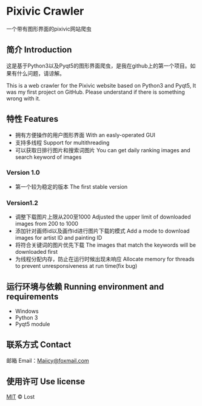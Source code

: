 # Pixivic Crawler
一个带有图形界面的pixivic网站爬虫

## 简介 Introduction
这是基于Python3以及Pyqt5的图形界面爬虫，是我在github上的第一个项目。如果有什么问题，请谅解。

This is a web crawler for the Pixivic website based on Python3 and Pyqt5,  It was my first project on GitHub.   Please understand if there is something wrong with it.  

## 特性 Features
- 拥有方便操作的用户图形界面 With an easly-operated GUI
- 支持多线程 Support for multithreading
- 可以获取日排行图片和搜索词图片 You can get daily ranking images and search keyword of images

### Version 1.0
- 第一个较为稳定的版本 The first stable version

### Version1.2
- 调整下载图片上限从200至1000 Adjusted the upper limit of downloaded images from 200 to 1000
- 添加针对画师id以及画作id进行图片下载的模式 Add a mode to download images for artist ID and painting ID
- 将符合关键词的图片优先下载 The images that match the keywords will be downloaded first
- 为线程分配内存，防止在运行时候出现未响应 Allocate memory for threads to prevent unresponsiveness at run time(fix bug)


## 运行环境与依赖 Running environment and requirements
- Windows
- Python 3
- Pyqt5 module

## 联系方式 Contact
邮箱 Email：Maiicy@foxmail.com

## 使用许可 Use license
[MIT](LICENSE) © Lost

